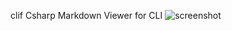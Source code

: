 clif
Csharp Markdown Viewer for CLI
![screenshot](https://github.com/fault3r/clif/blob/main/screenshot.png)
